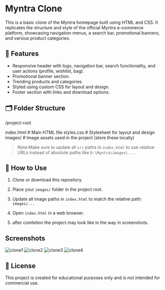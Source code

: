 # Myntra Clone

This is a basic clone of the Myntra homepage built using HTML and CSS. It replicates the structure and style of the official Myntra e-commerce platform, showcasing navigation menus, a search bar, promotional banners, and various product categories.

## 🚀 Features

- Responsive header with logo, navigation bar, search functionality, and user actions (profile, wishlist, bag).
- Promotional banner section.
- Trending products and categories.
- Styled using custom CSS for layout and design.
- Footer section with links and download options.

## 🗂 Folder Structure

/project-root

 index.html # Main HTML file
 styles.css # Stylesheet for layout and design
 images/ # Image assets used in the project (store these locally)


> Note:Make sure to update all `src` paths in `index.html` to use relative URLs instead of absolute paths like `D:\Myntra\images\...`.

## 🧰 How to Use

1. Clone or download this repository.
2. Place your `images/` folder in the project root.
3. Update all image paths in `index.html` to match the relative path: `images/...`
4. Open `index.html` in a web browser.

5. after comletion the project may look like in the way in screenshots.

## Screenshots
![clone1](https://github.com/user-attachments/assets/cce2a81e-1b91-4161-a877-3f97a6b74be0)
![clone2](https://github.com/user-attachments/assets/a40b5924-8de6-46d7-aeb6-3ec3c75a8881)
![clone3](https://github.com/user-attachments/assets/9636cfed-8176-4b40-a4c4-6129c52b14a1)
![clone4](https://github.com/user-attachments/assets/a653dc29-7806-4cf9-ab90-dfaab872ba71)


## 📝 License

This project is created for educational purposes only and is not intended for commercial use.
